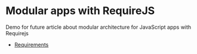 Modular apps with RequireJS
==========================

Demo for future article about modular architecture for JavaScript apps with Requirejs

- [Requirements](https://github.com/4devs/demo-modular-app-requirejs/blob/gh-pages/requirements.md)
